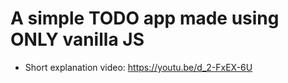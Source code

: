 # A simple TODO app made using ONLY vanilla JS

- Short explanation video: https://youtu.be/d_2-FxEX-6U
